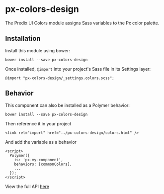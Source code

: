 # px-colors-design

The Predix UI Colors module assigns Sass variables to the Px color palette.

## Installation

Install this module using bower:

    bower install --save px-colors-design

Once installed, `@import` into your project's Sass file in its Settings layer:

    @import "px-colors-design/_settings.colors.scss";


## Behavior
This component can also be installed as a Polymer behavior:

    bower install --save px-colors-design

Then reference it in your project

    <link rel="import" href="../px-colors-design/colors.html" />

And add the variable as a behavior

    <script>
      Polymer({
        is: 'px-my-component',
        behaviors: [commonColors],
        ...
      });
    </script>

View the full API [here](http://predixdev.github.io/px-colors-design/)
